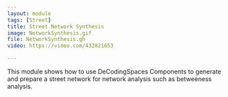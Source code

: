 ```yaml
---
layout: module
tags: [Street]
title: Street Network Synthesis
image: NetworkSynthesis.gif
file: NetworkSynthesis.gh
video: https://vimeo.com/432821653

---
```


This module shows how to use DeCodingSpaces Components to generate and prepare a street network for network analysis such as betweeness analysis.
